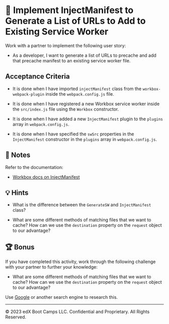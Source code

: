 # 📖 Implement InjectManifest to Generate a List of URLs to Add to Existing Service Worker

Work with a partner to implement the following user story:

* As a developer, I want to generate a list of URLs to precache and add that precache manifest to an existing service worker file.

## Acceptance Criteria

* It is done when I have imported `injectManifest` class from the `workbox-webpack-plugin` inside the `webpack.config.js` file.

* It is done when I have registered a new Workbox service worker inside the `src/index.js` file using the `Workbox` constructor.

* It is done when I have added a new `InjectManifest` plugin to the `plugins` array in `webpack.config.js`.

* It is done when I have specified the `swSrc` properties in the `InjectManifest` constructor in the `plugins` array in `webpack.config.js`.

## 📝 Notes

Refer to the documentation:

* [Workbox docs on InjectManifest](https://developers.google.com/web/tools/workbox/modules/workbox-webpack-plugin#injectmanifest_plugin)

## 💡 Hints

* What is the difference between the `GenerateSW` and `InjectManifest` class?

* What are some different methods of matching files that we want to cache? How can we use the `destination` property on the `request` object to our advantage?

## 🏆 Bonus

If you have completed this activity, work through the following challenge with your partner to further your knowledge:

* What are some different methods of matching files that we want to cache? How can we use the `destination` property on the `request` object to our advantage?

Use [Google](https://www.google.com) or another search engine to research this.

---
© 2023 edX Boot Camps LLC. Confidential and Proprietary. All Rights Reserved.
